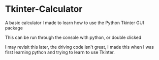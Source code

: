 # Tkinter-Calculator
A basic calculator I made to learn how to use the Python Tkinter GUI package

This can be run through the console with python, or double clicked

I may revisit this later, the driving code isn't great, I made this when I was first learning python and trying to learn to use Tkinter.
